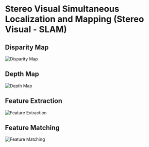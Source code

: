 # Stereo Visual Simultaneous Localization and Mapping (Stereo Visual - SLAM)

## Disparity Map
![Disparity Map](imgs/disparity_map_10.png)

## Depth Map
![Depth Map](imgs/depth_map_10.png)

## Feature Extraction
![Feature Extraction](imgs/feature_extraction_10.png)

## Feature Matching
![Feature Matching](imgs/feature_matching_10.png)